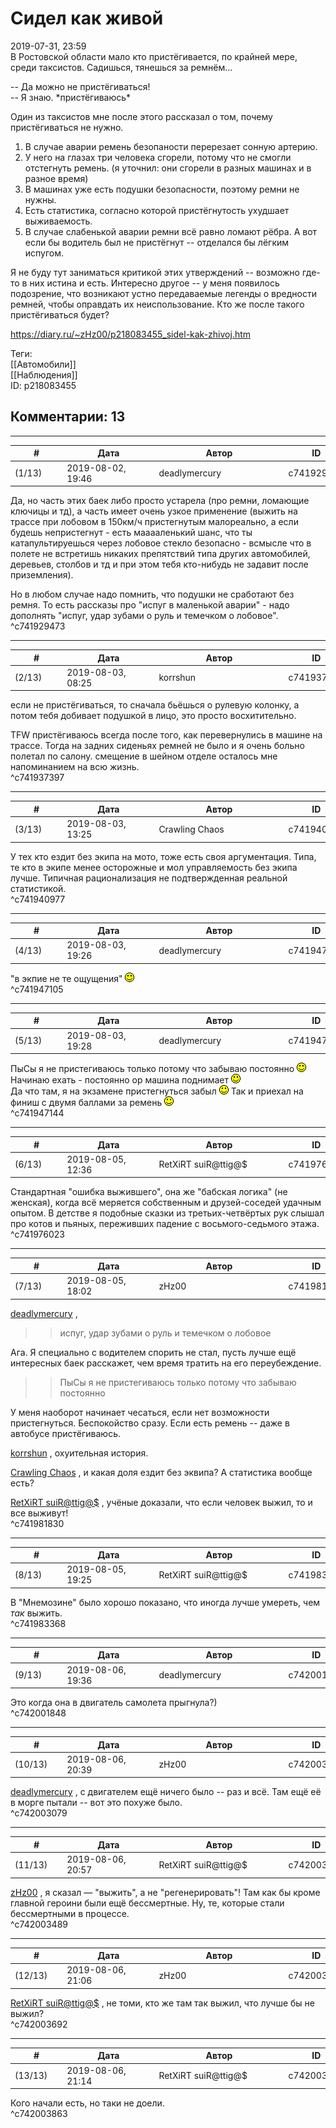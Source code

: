 Сидел как живой
===============

  
2019-07-31, 23:59  
 В Ростовской области мало кто пристёгивается, по крайней мере, среди таксистов. Садишься, тянешься за ремнём...   
   
 -- Да можно не пристёгиваться!   
 -- Я знаю. \*пристёгиваюсь\*   
   
 Один из таксистов мне после этого рассказал о том, почему пристёгиваться не нужно.   
 1. В случае аварии ремень безопаности перерезает сонную артерию.   
 2. У него на глазах три человека сгорели, потому что не смогли отстегнуть ремень. (я уточнил: они сгорели в разных машинах и в разное время)   
 3. В машинах уже есть подушки безопасности, поэтому ремни не нужны.   
 4. Есть статистика, согласно которой пристёгнутость ухудшает выживаемость.   
 5. В случае слабенькой аварии ремни всё равно ломают рёбра. А вот если бы водитель был не пристёгнут -- отделался бы лёгким испугом.   
   
 Я не буду тут заниматься критикой этих утверждений -- возможно где-то в них истина и есть. Интересно другое -- у меня появилось подозрение, что возникают устно передаваемые легенды о вредности ремней, чтобы оправдать их неиспользование. Кто же после такого пристёгиваться будет?   
  
<https://diary.ru/~zHz00/p218083455_sidel-kak-zhivoj.htm>  
  
Теги:  
[[Автомобили]]  
[[Наблюдения]]  
ID: p218083455  


Комментарии: 13
---------------

  


---



|         #         |              Дата              |                     Автор                     |           ID           |
| --- | --- | --- | --- |
| (1/13) | 2019-08-02, 19:46 | deadlymercury | c741929473 |

  
 Да, но часть этих баек либо просто устарела (про ремни, ломающие ключицы и тд), а часть имеет очень узкое применение (выжить на трассе при лобовом в 150км/ч пристегнутым малореально, а если будешь непристегнут - есть мааааленький шанс, что ты катапультируешься через лобовое стекло безопасно - всмысле что в полете не встретишь никаких препятствий типа других автомобилей, деревьев, столбов и тд и при этом тебя кто-нибудь не задавит после приземления).   
   
 Но в любом случае надо помнить, что подушки не сработают без ремня. То есть рассказы про "испуг в маленькой аварии" - надо дополнять "испуг, удар зубами о руль и темечком о лобовое".   
 ^c741929473

---



|         #         |              Дата              |                     Автор                     |           ID           |
| --- | --- | --- | --- |
| (2/13) | 2019-08-03, 08:25 | korrshun | c741937397 |

  
 если не пристёгиваться, то сначала бьёшься о рулевую колонку, а потом тебя добивает подушкой в лицо, это просто восхитительно.   
   
 TFW пристёгиваюсь всегда после того, как перевернулись в машине на трассе. Тогда на задних сиденьях ремней не было и я очень больно полетал по салону. смещение в шейном отделе осталось мне напоминанием на всю жизнь.   
 ^c741937397

---



|         #         |              Дата              |                     Автор                     |           ID           |
| --- | --- | --- | --- |
| (3/13) | 2019-08-03, 13:25 | Crawling Chaos | c741940977 |

  
 У тех кто ездит без экипа на мото, тоже есть своя аргументация. Типа, те кто в экипе менее осторожные и мол управляемость без экипа лучше. Типичная рационализация не подтвержденная реальной статистикой.   
 ^c741940977

---



|         #         |              Дата              |                     Автор                     |           ID           |
| --- | --- | --- | --- |
| (4/13) | 2019-08-03, 19:26 | deadlymercury | c741947105 |

  
 "в экпие не те ощущения" ![:)](pics/3.gif)   
 ^c741947105

---



|         #         |              Дата              |                     Автор                     |           ID           |
| --- | --- | --- | --- |
| (5/13) | 2019-08-03, 19:28 | deadlymercury | c741947144 |

  
 ПыСы я не пристегиваюсь только потому что забываю постоянно ![:)](pics/3.gif)   
 Начинаю ехать - постоянно ор машина поднимает ![:)](pics/3.gif)   
 Да что там, я на экзамене пристегнуться забыл ![:)](pics/3.gif) Так и приехал на финиш с двумя баллами за ремень ![:)](pics/3.gif)   
 ^c741947144

---



|         #         |              Дата              |                     Автор                     |           ID           |
| --- | --- | --- | --- |
| (6/13) | 2019-08-05, 12:36 | RetXiRT suiR@ttig@$ | c741976023 |

  
  Стандартная "ошибка выжившего", она же "бабская логика" (не женская), когда всё меряется собственным и друзей-соседей удачным опытом. В детстве я подобные сказки из третьих-четвёртых рук слышал про котов и пьяных, переживших падение с восьмого-седьмого этажа.    
 ^c741976023

---



|         #         |              Дата              |                     Автор                     |           ID           |
| --- | --- | --- | --- |
| (7/13) | 2019-08-05, 18:02 | zHz00 | c741981830 |

  
  [deadlymercury](http://crazysupp.diary.ru "Записки безумного саппорта")  ,   
 >>испуг, удар зубами о руль и темечком о лобовое   
   
 Ага. Я специально с водителем спорить не стал, пусть лучше ещё интересных баек расскажет, чем время тратить на его переубеждение.   
   
 >>ПыСы я не пристегиваюсь только потому что забываю постоянно   
   
 У меня наоборот начинает чесаться, если нет возможности пристегнуться. Беспокойство сразу. Если есть ремень -- даже в автобусе пристёгиваюсь.   
   
  [korrshun](http://Igel-kun.diary.ru "kimi wo shiranai monogatari")  , охуительная история.   
   
  [Crawling Chaos](http://degozaru.diary.ru "Фундаментальная ошибка атрибуции")  , и какая доля ездит без эквипа? А статистика вообще есть?   
   
   
  [RetXiRT suiR@ttig@$](http://Hellspawn.diary.ru "Fission Chips")  , учёные доказали, что если человек выжил, то и все выживут!   
 ^c741981830

---



|         #         |              Дата              |                     Автор                     |           ID           |
| --- | --- | --- | --- |
| (8/13) | 2019-08-05, 19:25 | RetXiRT suiR@ttig@$ | c741983368 |

  
  В "Мнемозине" было хорошо показано, что иногда лучше умереть, чем  *так*  выжить.    
 ^c741983368

---



|         #         |              Дата              |                     Автор                     |           ID           |
| --- | --- | --- | --- |
| (9/13) | 2019-08-06, 19:36 | deadlymercury | c742001848 |

  
 Это когда она в двигатель самолета прыгнула?)   
 ^c742001848

---



|         #         |              Дата              |                     Автор                     |           ID           |
| --- | --- | --- | --- |
| (10/13) | 2019-08-06, 20:39 | zHz00 | c742003079 |

  
  [deadlymercury](http://crazysupp.diary.ru "Записки безумного саппорта")  , с двигателем ещё ничего было -- раз и всё. Там ещё её в морге пытали -- вот это похуже было.   
 ^c742003079

---



|         #         |              Дата              |                     Автор                     |           ID           |
| --- | --- | --- | --- |
| (11/13) | 2019-08-06, 20:57 | RetXiRT suiR@ttig@$ | c742003489 |

  
   [zHz00](https://zHz00.diary.ru "Untitled")  , я сказал — "выжить", а не "регенерировать"! Там как бы кроме главной героини были ещё бессмертные. Ну, те, которые стали бессмертными в процессе.    
 ^c742003489

---



|         #         |              Дата              |                     Автор                     |           ID           |
| --- | --- | --- | --- |
| (12/13) | 2019-08-06, 21:06 | zHz00 | c742003692 |

  
  [RetXiRT suiR@ttig@$](http://Hellspawn.diary.ru "Fission Chips")  , не томи, кто же там так выжил, что лучше бы не выжил?   
 ^c742003692

---



|         #         |              Дата              |                     Автор                     |           ID           |
| --- | --- | --- | --- |
| (13/13) | 2019-08-06, 21:14 | RetXiRT suiR@ttig@$ | c742003863 |

  
  Кого начали есть, но таки не доели.    
 ^c742003863